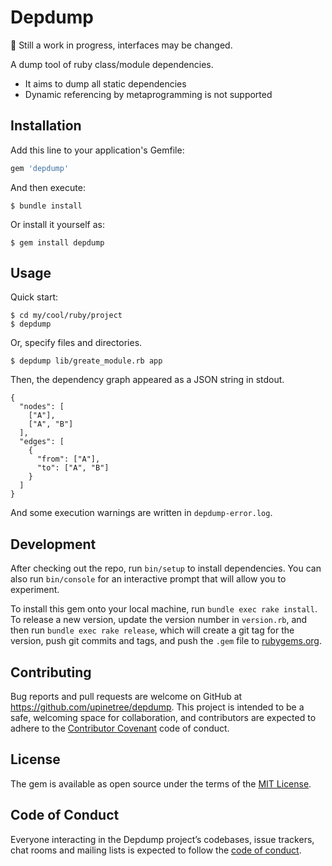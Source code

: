 # Depdump

:construction: Still a work in progress, interfaces may be changed.

A dump tool of ruby class/module dependencies.

- It aims to dump all static dependencies
- Dynamic referencing by metaprogramming is not supported

## Installation

Add this line to your application's Gemfile:

```ruby
gem 'depdump'
```

And then execute:

    $ bundle install

Or install it yourself as:

    $ gem install depdump

## Usage

Quick start:

    $ cd my/cool/ruby/project
    $ depdump

Or, specify files and directories.

    $ depdump lib/greate_module.rb app

Then, the dependency graph appeared as a JSON string in stdout.

    {
      "nodes": [
        ["A"],
        ["A", "B"]
      ],
      "edges": [
        {
          "from": ["A"],
          "to": ["A", "B"]
        }
      ]
    }

And some execution warnings are written in `depdump-error.log`.

## Development

After checking out the repo, run `bin/setup` to install dependencies. You can also run `bin/console` for an interactive prompt that will allow you to experiment.

To install this gem onto your local machine, run `bundle exec rake install`. To release a new version, update the version number in `version.rb`, and then run `bundle exec rake release`, which will create a git tag for the version, push git commits and tags, and push the `.gem` file to [rubygems.org](https://rubygems.org).

## Contributing

Bug reports and pull requests are welcome on GitHub at https://github.com/upinetree/depdump. This project is intended to be a safe, welcoming space for collaboration, and contributors are expected to adhere to the [Contributor Covenant](http://contributor-covenant.org) code of conduct.

## License

The gem is available as open source under the terms of the [MIT License](https://opensource.org/licenses/MIT).

## Code of Conduct

Everyone interacting in the Depdump project’s codebases, issue trackers, chat rooms and mailing lists is expected to follow the [code of conduct](https://github.com/[USERNAME]/depdump/blob/master/CODE_OF_CONDUCT.md).
